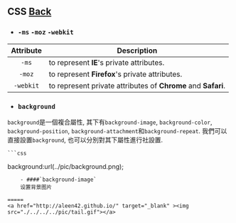 ## CSS [Back](./../Programming%20Menu.md)

- ### `-ms` `-moz` `-webkit`
Attribute|Description
:---:|---
`-ms`|to represent **IE**'s private attributes.
`-moz`|to represent **Firefox**'s private attributes.
`-webkit`|to represent private attributes of **Chrome** and **Safari**.

- ### `background`
`background`是一個複合屬性, 其下有`background-image`, `background-color`, `background-position`, `background-attachment`和`background-repeat`. 我們可以直接設置`background`, 也可以分別對其下屬性進行社設置.

	```css
background:url(../pic/background.png);
```
	- ####`background-image`
	设置背景图片

=====
<a href="http://aleen42.github.io/" target="_blank" ><img src="./../../../pic/tail.gif"></a>
